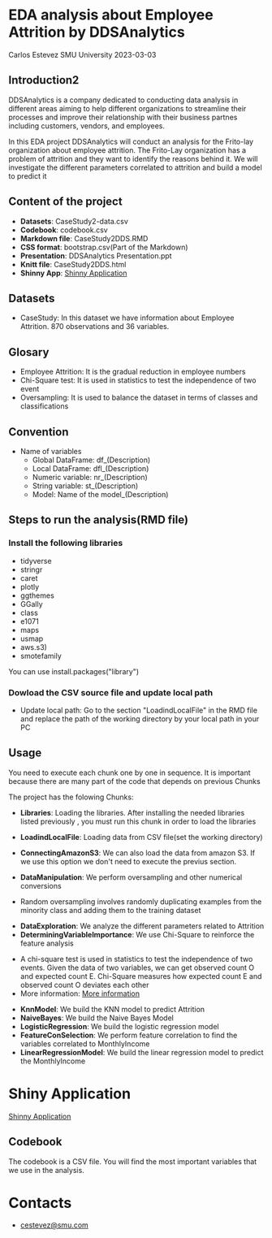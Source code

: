 EDA analysis about Employee Attrition by DDSAnalytics
================
Carlos Estevez
SMU University
2023-03-03

## Introduction2

DDSAnalytics is a company dedicated to conducting data analysis in different areas aiming to help different organizations to streamline their processes and improve their relationship with their business partnes including customers, vendors, and employees.

In this EDA project DDSAnalytics will conduct an analysis for the Frito-lay organization about employee attrition. The Frito-Lay organization has a problem of attrition and they want to identify the reasons behind it. We will investigate the different parameters correlated to attrition and build a model to predict it

## Content of the project

* <strong>Datasets</strong>: CaseStudy2-data.csv
* <strong>Codebook</strong>: codebook.csv
* <strong>Markdown file</strong>: CaseStudy2DDS.RMD
* <strong>CSS format</strong>: bootstrap.csv(Part of the Markdown)
* <strong>Presentation</strong>: DDSAnalytics Presentation.ppt
* <strong>Knitt file</strong>: CaseStudy2DDS.html
* <strong>Shinny App</strong>: <a href="https://estevez.shinyapps.io/EmployeeAttritionDDS/">Shinny Application</a>

## Datasets
* CaseStudy: In this dataset we have information about Employee Attrition. 
870 observations and 36 variables. 


## Glosary
* Employee Attrition: It is the gradual reduction in employee numbers
* Chi-Square test: It is used in statistics to test the independence of two event
* Oversampling: It is used to balance the dataset in terms of classes and classifications


## Convention

* Name of variables
  + Global DataFrame: df_(Description)
  + Local DataFrame: dfl_(Description)
  + Numeric variable: nr_(Description)
  + String variable: st_(Description)
  + Model: Name of the model_(Description)

## Steps to run the analysis(RMD file)

### Install the following libraries
* tidyverse
* stringr
* caret
* plotly
* ggthemes
* GGally
* class
* e1071
* maps
* usmap
* aws.s3)
* smotefamily

You can use install.packages("library")

### Dowload the CSV source file and update local path

* Update local path: Go to the section "LoadindLocalFile"
in the RMD file and replace the path of the working directory
by your local path in your PC

## Usage

You need to execute each chunk one by one in sequence. It is important
because there are many part of the code that depends on previous Chunks

The project has the folowing Chunks:

* <strong>Libraries</strong>: Loading the libraries. After installing the needed libraries listed previously ,
  you must run this chunk in order to load the libraries
  
* <strong>LoadindLocalFile</strong>: Loading data from CSV file(set the working directory)

* <strong>ConnectingAmazonS3</strong>: We can also load the data from amazon S3.
If we use this option we don't need to execute the previus section.

* <strong>DataManipulation</strong>: We perform oversampling and other numerical conversions
+ Random oversampling involves randomly duplicating examples from the minority class and adding them to the training dataset
* <strong>DataExploration</strong>: We analyze the different parameters related to Attrition
* <strong>DeterminingVariableImportance</strong>: We use Chi-Square to reinforce the feature analysis
+ A chi-square test is used in statistics to test the independence of two events. Given the data of two variables, we can get observed count O and expected count E. Chi-Square measures how expected count E and observed count O deviates each other
+ More information: <a href="https://towardsdatascience.com/chi-square-test-for-feature-selection-in-machine-learning-206b1f0b8223">More information</a>

* <strong>KnnModel</strong>: We build the KNN model to predict Attrition
* <strong>NaiveBayes</strong>: We build the Naive Bayes Model
* <strong>LogisticRegression</strong>: We build the logistic regression model
* <strong>FeatureConSelection</strong>: We perform feature correlation to find
the variables correlated to MonthlyIncome
* <strong>LinearRegressionModel</strong>: We build the linear regression model to
predict the MonthlyIncome


# Shiny Application

<a href="https://estevez.shinyapps.io/EmployeeAttritionDDS/">Shinny Application</a>


## Codebook

The codebook is a CSV file. You will find the most important variables
that we use in the analysis.

# Contacts

* cestevez@smu.com






